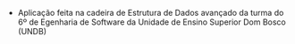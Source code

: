 - Aplicação feita na cadeira de Estrutura de Dados avançado da turma do 6º de Egenharia de Software da Unidade de Ensino Superior Dom Bosco (UNDB)
